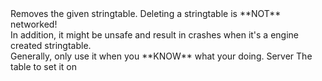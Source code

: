 <function name="RemoveTable" parent="stringtable" type="libraryfunc">
	<description>
		Removes the given stringtable.
		<warning>
			Deleting a stringtable is **NOT** networked!<br>
			In addition, it might be unsafe and result in crashes when it's a engine created stringtable.<br>
			Generally, only use it when you **KNOW** what your doing.
		</warning>
	</description>
	<realm>Server</realm>
	<args>
		<arg name="table" type="INetworkStringTable">The table to set it on</arg>
	</args>
</function>
